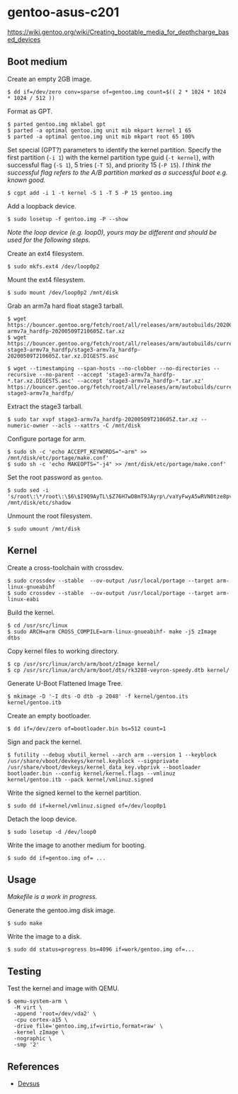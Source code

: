 # gentoo-asus-c201

https://wiki.gentoo.org/wiki/Creating_bootable_media_for_depthcharge_based_devices


## Boot medium


Create an empty 2GB image.

    $ dd if=/dev/zero conv=sparse of=gentoo.img count=$(( 2 * 1024 * 1024 * 1024 / 512 ))

Format as GPT.

    $ parted gentoo.img mklabel gpt
    $ parted -a optimal gentoo.img unit mib mkpart kernel 1 65
    $ parted -a optimal gentoo.img unit mib mkpart root 65 100%

Set special (GPT?) parameters to identify the kernel partition. Specify the
first partition (`-i 1`) with the kernel partition type guid (`-t kernel`), with
successful flag (`-S 1`), 5 tries (`-T 5`), and priority 15 (`-P 15`). _I think
the successful flag refers to the A/B partition marked as a successful boot e.g.
known good._

    $ cgpt add -i 1 -t kernel -S 1 -T 5 -P 15 gentoo.img

Add a loopback device.

    $ sudo losetup -f gentoo.img -P --show

_Note the loop device (e.g. loop0), yours may be different and should be used
for the following steps._

Create an ext4 filesystem.

    $ sudo mkfs.ext4 /dev/loop0p2

Mount the ext4 filesystem.

    $ sudo mount /dev/loop0p2 /mnt/disk

Grab an arm7a hard float stage3 tarball.

    $ wget https://bouncer.gentoo.org/fetch/root/all/releases/arm/autobuilds/20200509T210605Z/stage3-armv7a_hardfp-20200509T210605Z.tar.xz
    $ wget https://bouncer.gentoo.org/fetch/root/all/releases/arm/autobuilds/current-stage3-armv7a_hardfp/stage3-armv7a_hardfp-20200509T210605Z.tar.xz.DIGESTS.asc

    $ wget --timestamping --span-hosts --no-clobber --no-directories --recursive --no-parent --accept 'stage3-armv7a_hardfp-*.tar.xz.DIGESTS.asc' --accept 'stage3-armv7a_hardfp-*.tar.xz' https://bouncer.gentoo.org/fetch/root/all/releases/arm/autobuilds/current-stage3-armv7a_hardfp/

Extract the stage3 tarball.

    $ sudo tar xvpf stage3-armv7a_hardfp-20200509T210605Z.tar.xz --numeric-owner --acls --xattrs -C /mnt/disk 

Configure portage for arm.

    $ sudo sh -c 'echo ACCEPT_KEYWORDS="~arm" >> /mnt/disk/etc/portage/make.conf'
    $ sudo sh -c 'echo MAKEOPTS="-j4" >> /mnt/disk/etc/portage/make.conf'

Set the root password as `gentoo`.

    $ sudo sed -i 's/root\:\*/root\:\$6\$I9Q9AyTL\$Z76H7wD8mT9JAyrp\/vaYyFwyA5wRVN0tze8pvM\.MqScC7BBm2PU7pLL0h5nSxueqUpYAlZTox4Ag2Dp5vchjJ0/' /mnt/disk/etc/shadow

Unmount the root filesystem.

    $ sudo umount /mnt/disk


## Kernel

Create a cross-toolchain with crossdev.

    $ sudo crossdev --stable  --ov-output /usr/local/portage --target arm-linux-gnueabihf
    $ sudo crossdev --stable  --ov-output /usr/local/portage --target arm-linux-eabi

Build the kernel.

    $ cd /usr/src/linux
    $ sudo ARCH=arm CROSS_COMPILE=arm-linux-gnueabihf- make -j5 zImage dtbs

Copy kernel files to working directory.

    $ cp /usr/src/linux/arch/arm/boot/zImage kernel/
    $ cp /usr/src/linux/arch/arm/boot/dts/rk3288-veyron-speedy.dtb kernel/

Generate U-Boot Flattened Image Tree.

    $ mkimage -D '-I dts -O dtb -p 2048' -f kernel/gentoo.its kernel/gentoo.itb

Create an empty bootloader.

    $ dd if=/dev/zero of=bootloader.bin bs=512 count=1

Sign and pack the kernel.

    $ futility --debug vbutil_kernel --arch arm --version 1 --keyblock /usr/share/vboot/devkeys/kernel.keyblock --signprivate /usr/share/vboot/devkeys/kernel_data_key.vbprivk --bootloader bootloader.bin --config kernel/kernel.flags --vmlinuz kernel/gentoo.itb --pack kernel/vmlinuz.signed

Write the signed kernel to the kernel partition.

    $ sudo dd if=kernel/vmlinuz.signed of=/dev/loop0p1

Detach the loop device.

    $ sudo losetup -d /dev/loop0

Write the image to another medium for booting.

    $ sudo dd if=gentoo.img of= ...


## Usage

_Makefile is a work in progress._

Generate the gentoo.img disk image.

    $ sudo make

Write the image to a disk.

    $ sudo dd status=progress bs=4096 if=work/gentoo.img of=...


## Testing

Test the kernel and image with QEMU.

    $ qemu-system-arm \
      -M virt \
      -append 'root=/dev/vda2' \
      -cpu cortex-a15 \
      -drive file='gentoo.img,if=virtio,format=raw' \
      -kernel zImage \
      -nographic \
      -smp '2'



## References

- [Devsus](https://github.com/dimkr/devsus)

